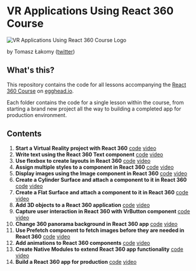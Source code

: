 # VR Applications Using React 360 Course

![VR Applications Using React 360 Course Logo](https://i.imgur.com/0DXGmzw.png)

by Tomasz Łakomy ([twitter](https://twitter.com/tlakomy))

## What's this?

This repository contains the code for all lessons accompanying the [React 360 Course](https://egghead.io/courses/vr-applications-using-react-360) on [egghead.io](https://egghead.io).

Each folder contains the code for a single lesson within the course, from starting a brand new project all the way to building a completed app for production environment.

## Contents

1. **Start a Virtual Reality project with React 360** [code](https://github.com/eggheadio-projects/vr-applications-using-react-360/tree/master/00-start-a-virtual-reality-project-with-react-360) [video](https://egghead.io/lessons/react-start-a-virtual-reality-project-with-react-360)
2. **Write text using the React 360 Text component** [code](https://github.com/eggheadio-projects/vr-applications-using-react-360/tree/master/01-write-text-using-the-react-360-text-component) [video](https://egghead.io/lessons/egghead-write-text-using-the-react-360-text-component)
3. **Use flexbox to create layouts in React 360** [code](https://github.com/eggheadio-projects/vr-applications-using-react-360/tree/master/02-use-flexbox-to-create-layouts-in-react-360) [video](https://egghead.io/lessons/egghead-use-flexbox-to-create-layouts-in-react-360)
4. **Assign multiple styles to a component in React 360** [code](https://github.com/eggheadio-projects/vr-applications-using-react-360/tree/master/03-assign-multiple-styles-to-a-component-in-react-360) [video](https://egghead.io/lessons/react-assign-multiple-styles-to-a-component-in-react-360)
5. **Display images using the Image component in React 360** [code](https://github.com/eggheadio-projects/vr-applications-using-react-360/tree/master/04-display-images-using-the-image-component-in-react-360) [video](https://egghead.io/lessons/egghead-display-images-using-the-image-component-in-react-360)
6. **Create a Cylinder Surface and attach a component to it in React 360** [code](https://github.com/eggheadio-projects/vr-applications-using-react-360/tree/master/05-create-a-cylinder-surface-and-attach-a-component-to-it-in-react-360) [video](https://egghead.io/lessons/egghead-create-a-cylinder-surface-and-attach-a-component-to-it-in-react-360)
7. **Create a Flat Surface and attach a component to it in React 360** [code](https://github.com/eggheadio-projects/vr-applications-using-react-360/tree/master/06-create-a-flat-surface-and-attach-a-component-to-it-in-react-360) [video](https://egghead.io/lessons/egghead-create-a-flat-surface-and-attach-a-component-to-it-in-react-360)
8. **Add 3D objects to a React 360 application** [code](https://github.com/eggheadio-projects/vr-applications-using-react-360/tree/master/07-add-3d-objects-to-a-react-360-application) [video](https://egghead.io/lessons/egghead-add-3d-objects-to-a-react-360-application)
9. **Capture user interaction in React 360 with VrButton component** [code](https://github.com/eggheadio-projects/vr-applications-using-react-360/tree/master/08-capture-user-interaction-in-react-360-with-vrbutton-component) [video](https://egghead.io/lessons/egghead-capture-user-interaction-in-react-360-with-vrbutton-component)
10. **Change 360 panorama background in React 360 app** [code](https://github.com/eggheadio-projects/vr-applications-using-react-360/tree/master/09-change-360-panorama-background-in-react-360-app) [video](https://egghead.io/lessons/egghead-change-360-panorama-background-in-react-360-app)
11. **Use Prefetch component to fetch images before they are needed in React 360** [code](https://github.com/eggheadio-projects/vr-applications-using-react-360/tree/master/10-use-prefetch-component-to-fetch-images-before-they-are-needed-in-react-360) [video](https://egghead.io/lessons/egghead-use-prefetch-component-to-fetch-images-before-they-are-needed-in-react-360)
12. **Add animations to React 360 components** [code](https://github.com/eggheadio-projects/vr-applications-using-react-360/tree/master/11-add-animations-to-react-360-components) [video](https://egghead.io/lessons/egghead-add-animations-to-react-360-components)
13. **Create Native Modules to extend React 360 app functionality** [code](https://github.com/eggheadio-projects/vr-applications-using-react-360/tree/master/12-create-native-modules-to-extend-react-360-app-functionality) [video](https://egghead.io/lessons/egghead-create-native-modules-to-extend-react-360-app-functionality)
14. **Build a React 360 app for production** [code](https://github.com/eggheadio-projects/vr-applications-using-react-360/tree/master/13-build-a-react-360-app-for-production) [video](https://egghead.io/lessons/react-build-a-react-360-app-for-production)
